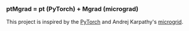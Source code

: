 ### ptMgrad = pt (PyTorch) + Mgrad (micrograd)

This project is inspired by the [PyTorch](https://github.com/pytorch/pytorch) and Andrej Karpathy's [microgrid](https://github.com/karpathy/micrograd).
